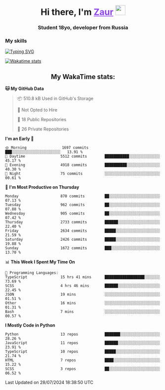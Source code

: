 <h1 align="center">
    Hi there, I'm 
    <a href="https://t.me/skyguy" target="_blank" style="color: #8C43EA">Zaur</a>
    <img src="https://github.com/blackcater/blackcater/raw/main/images/Hi.gif" height="32">
</h1>

<h3 align="center">
    Student 18yo, developer from Russia
</h3>  

### **My skills**
[![Typing SVG](https://readme-typing-svg.herokuapp.com?font=Oxanium&duration=3000&pause=1500&color=8C43EA&height=30&lines=JavaScript/TypeScript:+React.js,+Next.js;HTML+(PUG),+CSS+(SCSS);Python:+FastAPI,+Flask,+Aiogram,+Telethon;SQL:+PostgreSQL,+SQLite)](https://git.io/typing-svg)

[![Wakatime stats](https://github-readme-stats.vercel.app/api/wakatime?username=skyguy&hide_title=true&show_icons=true&title_color=8C43EA&icon_color=BE57EA&bg_color=30,191919,341b56&text_color=B1B1B1&border_radius=10&hide_border=true)](https://github.com/anuraghazra/github-readme-stats)


<h2 align="center"> My WakaTime stats: </h2>

<!--START_SECTION:waka-->
**🐱 My GitHub Data** 

> 📦 510.8 kB Used in GitHub's Storage 
 > 
> 🚫 Not Opted to Hire
 > 
> 📜 18 Public Repositories 
 > 
> 🔑 26 Private Repositories 
 > 
**I'm an Early 🐤** 

```text
🌞 Morning                1697 commits        ███░░░░░░░░░░░░░░░░░░░░░░   13.91 % 
🌆 Daytime                5512 commits        ███████████░░░░░░░░░░░░░░   45.17 % 
🌃 Evening                4918 commits        ██████████░░░░░░░░░░░░░░░   40.30 % 
🌙 Night                  75 commits          ░░░░░░░░░░░░░░░░░░░░░░░░░   00.61 % 
```
📅 **I'm Most Productive on Thursday** 

```text
Monday                   870 commits         ██░░░░░░░░░░░░░░░░░░░░░░░   07.13 % 
Tuesday                  962 commits         ██░░░░░░░░░░░░░░░░░░░░░░░   07.88 % 
Wednesday                905 commits         ██░░░░░░░░░░░░░░░░░░░░░░░   07.42 % 
Thursday                 2733 commits        ██████░░░░░░░░░░░░░░░░░░░   22.40 % 
Friday                   2634 commits        █████░░░░░░░░░░░░░░░░░░░░   21.59 % 
Saturday                 2426 commits        █████░░░░░░░░░░░░░░░░░░░░   19.88 % 
Sunday                   1672 commits        ███░░░░░░░░░░░░░░░░░░░░░░   13.70 % 
```


📊 **This Week I Spent My Time On** 

```text
💬 Programming Languages: 
TypeScript               15 hrs 41 mins      ██████████████████░░░░░░░   73.69 % 
SCSS                     4 hrs 46 mins       ██████░░░░░░░░░░░░░░░░░░░   22.45 % 
JSON                     19 mins             ░░░░░░░░░░░░░░░░░░░░░░░░░   01.51 % 
Other                    16 mins             ░░░░░░░░░░░░░░░░░░░░░░░░░   01.31 % 
Bash                     7 mins              ░░░░░░░░░░░░░░░░░░░░░░░░░   00.57 % 
```

**I Mostly Code in Python** 

```text
Python                   13 repos            ███████░░░░░░░░░░░░░░░░░░   28.26 % 
JavaScript               11 repos            ██████░░░░░░░░░░░░░░░░░░░   23.91 % 
TypeScript               10 repos            █████░░░░░░░░░░░░░░░░░░░░   21.74 % 
HTML                     7 repos             ████░░░░░░░░░░░░░░░░░░░░░   15.22 % 
SCSS                     3 repos             ██░░░░░░░░░░░░░░░░░░░░░░░   06.52 % 
```




 Last Updated on 28/07/2024 18:38:50 UTC
<!--END_SECTION:waka-->
